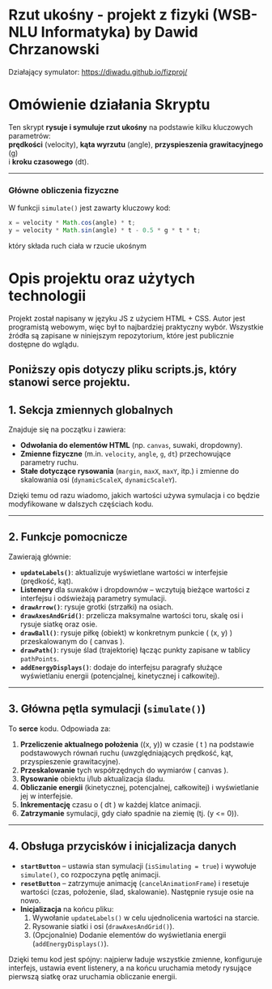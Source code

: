 # Rzut ukośny - projekt z fizyki (WSB-NLU Informatyka) by Dawid Chrzanowski

Działający symulator: https://diwadu.github.io/fizproj/

# Omówienie działania Skryptu

Ten skrypt **rysuje i symuluje rzut ukośny** na podstawie kilku kluczowych parametrów:  
**prędkości** (velocity), **kąta wyrzutu** (angle), **przyspieszenia grawitacyjnego** (g)  
i **kroku czasowego** (dt).

---

### Główne obliczenia fizyczne

W funkcji `simulate()` jest zawarty kluczowy kod:

```js
x = velocity * Math.cos(angle) * t;
y = velocity * Math.sin(angle) * t - 0.5 * g * t * t;
```

który składa ruch ciała w rzucie ukośnym

# Opis projektu oraz użytych technologii

Projekt został napisany w języku JS z użyciem HTML + CSS. Autor jest programistą webowym, więc był to najbardziej praktyczny wybór.
Wszystkie źródła są zapisane w niniejszym repozytorium, które jest publicznie dostępne do wglądu.

## Poniższy opis dotyczy pliku scripts.js, który stanowi serce projektu.

## 1. Sekcja zmiennych globalnych

Znajduje się na początku i zawiera:

- **Odwołania do elementów HTML** (np. `canvas`, suwaki, dropdowny).
- **Zmienne fizyczne** (m.in. `velocity`, `angle`, `g`, `dt`) przechowujące parametry ruchu.
- **Stałe dotyczące rysowania** (`margin`, `maxX`, `maxY`, itp.) i zmienne do skalowania osi (`dynamicScaleX`, `dynamicScaleY`).

Dzięki temu od razu wiadomo, jakich wartości używa symulacja i co będzie modyfikowane w dalszych częściach kodu.

---

## 2. Funkcje pomocnicze

Zawierają głównie:

- **`updateLabels()`**: aktualizuje wyświetlane wartości w interfejsie (prędkość, kąt).
- **Listenery** dla suwaków i dropdownów – wczytują bieżące wartości z interfejsu i odświeżają parametry symulacji.
- **`drawArrow()`**: rysuje grotki (strzałki) na osiach.
- **`drawAxesAndGrid()`**: przelicza maksymalne wartości toru, skalę osi i rysuje siatkę oraz osie.
- **`drawBall()`**: rysuje piłkę (obiekt) w konkretnym punkcie \( (x, y) \) przeskalowanym do \( canvas \).
- **`drawPath()`**: rysuje ślad (trajektorię) łącząc punkty zapisane w tablicy `pathPoints`.
- **`addEnergyDisplays()`**: dodaje do interfejsu paragrafy służące wyświetlaniu energii (potencjalnej, kinetycznej i całkowitej).

---

## 3. Główna pętla symulacji (`simulate()`)

To **serce** kodu. Odpowiada za:

1. **Przeliczenie aktualnego położenia** \((x, y)\) w czasie \( t \) na podstawie podstawowych równań ruchu (uwzględniających prędkość, kąt, przyspieszenie grawitacyjne).
2. **Przeskalowanie** tych współrzędnych do wymiarów \( canvas \).
3. **Rysowanie** obiektu i/lub aktualizacja śladu.
4. **Obliczanie energii** (kinetycznej, potencjalnej, całkowitej) i wyświetlanie jej w interfejsie.
5. **Inkrementację** czasu o \( dt \) w każdej klatce animacji.
6. **Zatrzymanie** symulacji, gdy ciało spadnie na ziemię (tj. \(y <= 0\)).

---

## 4. Obsługa przycisków i inicjalizacja danych

- **`startButton`** – ustawia stan symulacji (`isSimulating = true`) i wywołuje `simulate()`, co rozpoczyna pętlę animacji.
- **`resetButton`** – zatrzymuje animację (`cancelAnimationFrame`) i resetuje wartości (czas, położenie, ślad, skalowanie). Następnie rysuje osie na nowo.
- **Inicjalizacja** na końcu pliku:
  1. Wywołanie `updateLabels()` w celu ujednolicenia wartości na starcie.
  2. Rysowanie siatki i osi (`drawAxesAndGrid()`).
  3. (Opcjonalnie) Dodanie elementów do wyświetlania energii (`addEnergyDisplays()`).

Dzięki temu kod jest spójny: najpierw ładuje wszystkie zmienne, konfiguruje interfejs, ustawia event listenery, a na końcu uruchamia metody rysujące pierwszą siatkę oraz uruchamia obliczanie energii.
